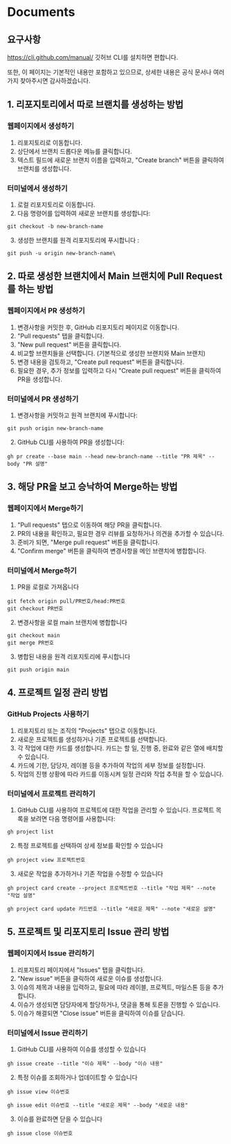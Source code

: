 # Documents

## 요구사항
https://cli.github.com/manual/
깃허브 CLI를 설치하면 편합니다.

또한, 이 페이지는 기본적인 내용만 포함하고 있으므로, 상세한 내용은 공식 문서나 여러가지 찾아주시면 감사하겠습니다.

## 1. 리포지토리에서 따로 브랜치를 생성하는 방법

### 웹페이지에서 생성하기
1. 리포지토리로 이동합니다.
2. 상단에서 브랜치 드롭다운 메뉴를 클릭합니다.
3. 텍스트 필드에 새로운 브랜치 이름을 입력하고, "Create branch" 버튼을 클릭하여 브랜치를 생성합니다.

### 터미널에서 생성하기
1. 로컬 리포지토리로 이동합니다.
2. 다음 명령어를 입력하여 새로운 브랜치를 생성합니다:
```
git checkout -b new-branch-name
```
3. 생성한 브랜치를 원격 리포지토리에 푸시합니다 :
```
git push -u origin new-branch-name\
```

## 2. 따로 생성한 브랜치에서 Main 브랜치에 Pull Request를 하는 방법

### 웹페이지에서 PR 생성하기
1. 변경사항을 커밋한 후, GitHub 리포지토리 페이지로 이동합니다.
2. "Pull requests" 탭을 클릭합니다.
3. "New pull request" 버튼을 클릭합니다.
4. 비교할 브랜치들을 선택합니다. (기본적으로 생성한 브랜치와 Main 브랜치)
5. 변경 내용을 검토하고, "Create pull request" 버튼을 클릭합니다.
6. 필요한 경우, 추가 정보를 입력하고 다시 "Create pull request" 버튼을 클릭하여 PR을 생성합니다.

### 터미널에서 PR 생성하기
1. 변경사항을 커밋하고 원격 브랜치에 푸시합니다:
```
git push origin new-branch-name
```
2. GitHub CLI를 사용하여 PR을 생성합니다:
```
gh pr create --base main --head new-branch-name --title "PR 제목" --body "PR 설명"
```

## 3. 해당 PR을 보고 승낙하여 Merge하는 방법

### 웹페이지에서 Merge하기
1. "Pull requests" 탭으로 이동하여 해당 PR을 클릭합니다.
2. PR의 내용을 확인하고, 필요한 경우 리뷰를 요청하거나 의견을 추가할 수 있습니다.
3. 준비가 되면, "Merge pull request" 버튼을 클릭합니다.
4. "Confirm merge" 버튼을 클릭하여 변경사항을 메인 브랜치에 병합합니다.

### 터미널에서 Merge하기
1. PR을 로컬로 가져옵니다
```
git fetch origin pull/PR번호/head:PR번호
git checkout PR번호
```
2. 변경사항을 로컬 main 브랜치에 병합합니다
```
git checkout main
git merge PR번호
```
3. 병합된 내용을 원격 리포지토리에 푸시합니다
```
git push origin main
```

## 4. 프로젝트 일정 관리 방법

### GitHub Projects 사용하기
1. 리포지토리 또는 조직의 "Projects" 탭으로 이동합니다.
2. 새로운 프로젝트를 생성하거나 기존 프로젝트를 선택합니다.
3. 각 작업에 대한 카드를 생성합니다. 카드는 할 일, 진행 중, 완료와 같은 열에 배치할 수 있습니다.
4. 카드에 기한, 담당자, 레이블 등을 추가하여 작업의 세부 정보를 설정합니다.
5. 작업의 진행 상황에 따라 카드를 이동시켜 일정 관리와 작업 추적을 할 수 있습니다.

### 터미널에서 프로젝트 관리하기

1. GitHub CLI를 사용하여 프로젝트에 대한 작업을 관리할 수 있습니다. 프로젝트 목록을 보려면 다음 명령어를 사용합니다:
```
gh project list
```
2. 특정 프로젝트를 선택하여 상세 정보를 확인할 수 있습니다
```
gh project view 프로젝트번호
```
3. 새로운 작업을 추가하거나 기존 작업을 수정할 수 있습니다
```
gh project card create --project 프로젝트번호 --title "작업 제목" --note "작업 설명"
```
```
gh project card update 카드번호 --title "새로운 제목" --note "새로운 설명"
```

## 5. 프로젝트 및 리포지토리 Issue 관리 방법

### 웹페이지에서 Issue 관리하기
1. 리포지토리 페이지에서 "Issues" 탭을 클릭합니다.
2. "New issue" 버튼을 클릭하여 새로운 이슈를 생성합니다.
3. 이슈의 제목과 내용을 입력하고, 필요에 따라 레이블, 프로젝트, 마일스톤 등을 추가합니다.
4. 이슈가 생성되면 담당자에게 할당하거나, 댓글을 통해 토론을 진행할 수 있습니다.
5. 이슈가 해결되면 "Close issue" 버튼을 클릭하여 이슈를 닫습니다.

### 터미널에서 Issue 관리하기
1. GitHub CLI를 사용하여 이슈를 생성할 수 있습니다
```
gh issue create --title "이슈 제목" --body "이슈 내용"
```

2. 특정 이슈를 조회하거나 업데이트할 수 있습니다
```
gh issue view 이슈번호
```
```
gh issue edit 이슈번호 --title "새로운 제목" --body "새로운 내용"
```
3. 이슈를 완료하면 닫을 수 있습니다
```
gh issue close 이슈번호
```
